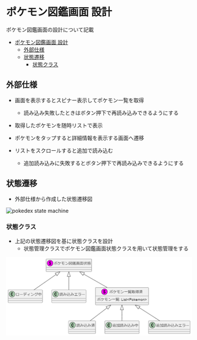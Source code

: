 # ポケモン図鑑画面 設計

ポケモン図鑑画面の設計について記載

- [ポケモン図鑑画面 設計](#ポケモン図鑑画面-設計)
  - [外部仕様](#外部仕様)
  - [状態遷移](#状態遷移)
    - [状態クラス](#状態クラス)

## 外部仕様

- 画面を表示するとスピナー表示してポケモン一覧を取得
  - 読み込み失敗したときはボタン押下で再読み込みできるようにする

- 取得したポケモンを随時リストで表示

- ポケモンをタップすると詳細情報を表示する画面へ遷移

- リストをスクロールすると追加で読み込む
  - 追加読み込みに失敗するとボタン押下で再読み込みできるようにする

## 状態遷移

- 外部仕様から作成した状態遷移図

![pokedex state machine](images/state_machine.png)

### 状態クラス
- 上記の状態遷移図を基に状態クラスを設計
  - 状態管理クラスでポケモン図鑑画面状態クラスを用いて状態管理をする

![state class](images/state_class.png)

